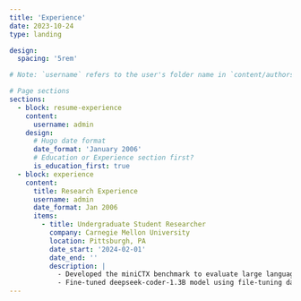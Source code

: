 ```yaml
---
title: 'Experience'
date: 2023-10-24
type: landing

design:
  spacing: '5rem'

# Note: `username` refers to the user's folder name in `content/authors/`

# Page sections
sections:
  - block: resume-experience
    content:
      username: admin
    design:
      # Hugo date format
      date_format: 'January 2006'
      # Education or Experience section first?
      is_education_first: true
  - block: experience
    content:
      title: Research Experience
      username: admin
      date_format: Jan 2006
      items:
        - title: Undergraduate Student Researcher
          company: Carnegie Mellon University
          location: Pittsburgh, PA
          date_start: '2024-02-01'
          date_end: ''
          description: |
            - Developed the miniCTX benchmark to evaluate large language models in formal mathematics, focusing on real-world proof generation using context information.
            - Fine-tuned deepseek-coder-1.3B model using file-tuning data, which incorporates context information alongside traditional state-tactic pairs, outperforming larger models like Llemma-7B and GPT-4o.
---
```

